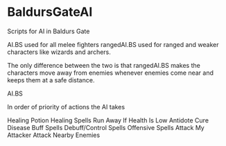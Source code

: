# BaldursGateAI
Scripts for AI in Baldurs Gate

AI.BS used for all melee fighters
rangedAI.BS used for ranged and weaker characters like wizards and archers.

The only difference between the two is that rangedAI.BS makes the characters move away from enemies whenever enemies come near and keeps them at a safe distance.

AI.BS

In order of priority of actions the AI takes

Healing Potion
Healing Spells
Run Away If Health Is Low
Antidote
Cure Disease
Buff Spells
Debuff/Control Spells
Offensive Spells
Attack My Attacker
Attack Nearby Enemies
